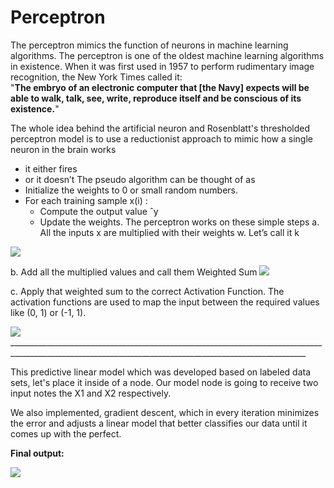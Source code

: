 # Perceptron
The perceptron mimics the function of neurons in machine learning algorithms. The perceptron is one of the oldest machine learning algorithms in existence. When it was first used in 1957 to perform rudimentary image recognition, the New York Times called it:\
"**The embryo of an electronic computer that [the Navy] expects will be able to walk, talk, see, write, reproduce itself and be conscious of its existence.**"

The whole idea behind the artificial neuron and Rosenblatt's thresholded perceptron model is to use a reductionist approach to mimic how a single neuron in the brain works
   - it either fires
   - or it doesn’t
The pseudo algorithm can be thought of as
   - Initialize the weights to 0 or small random numbers.
   - For each training sample x(i) :
       -  Compute the output value ˆy
       -  Update the weights.
 The perceptron works on these simple steps
a. All the inputs x are multiplied with their weights w. Let’s call it k
<img alt=" " src="https://github.com/RIT-MESH/Deep-learning-and-Computer-Vision-projects/blob/main/2%20Perceptron/pe1.JPG" />

b. Add all the multiplied values and call them Weighted Sum
<img alt=" " src="https://github.com/RIT-MESH/Deep-learning-and-Computer-Vision-projects/blob/main/2%20Perceptron/pe2.JPG" />

c. Apply that weighted sum to the correct Activation Function.
The activation functions are used to map the input between the required values like (0, 1) or (-1, 1). 

<img alt=" " src="https://github.com/RIT-MESH/Deep-learning-and-Computer-Vision-projects/blob/main/2%20Perceptron/pe3.JPG" />
________________________________________________________________________________________________________________________________________________________
&nbsp;  



This predictive linear model which was developed based on labeled data sets, let's place it inside of a node. Our model node is going to receive two input notes the X1 and X2 respectively.

We also implemented, gradient descent, which in every iteration minimizes the error and adjusts a linear model that better classifies our data until it comes up with the perfect.

**Final output:**

<img alt=" " src="https://github.com/RIT-MESH/Deep-learning-and-Computer-Vision-projects/blob/main/2%20Perceptron/Perceptron.gif" />



